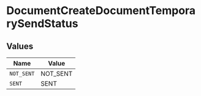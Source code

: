 # DocumentCreateDocumentTemporarySendStatus


## Values

| Name       | Value      |
| ---------- | ---------- |
| `NOT_SENT` | NOT_SENT   |
| `SENT`     | SENT       |